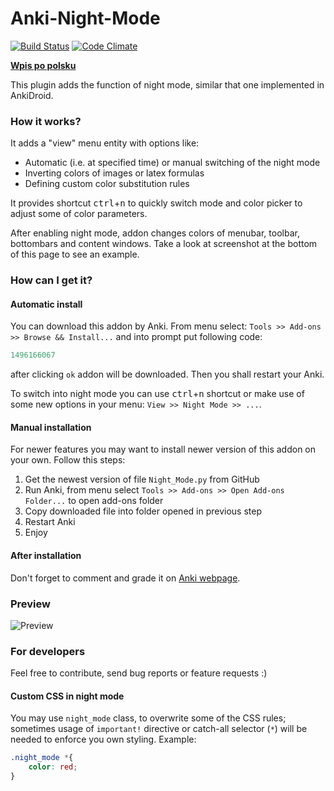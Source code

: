 # Anki-Night-Mode
[![Build Status](https://travis-ci.org/krassowski/Anki-Night-Mode.svg?branch=master)](https://travis-ci.org/krassowski/Anki-Night-Mode) [![Code Climate](https://codeclimate.com/github/krassowski/Anki-Night-Mode/badges/gpa.svg)](https://codeclimate.com/github/krassowski/Anki-Night-Mode)


__[Wpis po polsku](http://michal.krassowski.info/komentarz,13)__

This plugin adds the function of night mode, similar that one implemented in AnkiDroid.

### How it works?

It adds a "view" menu entity with options like:
- Automatic (i.e. at specified time) or manual switching of the night mode
- Inverting colors of images or latex formulas
- Defining custom color substitution rules

It provides shortcut <kbd>ctrl</kbd>+<kbd>n</kbd> to quickly switch mode and color picker to adjust some of color parameters.

After enabling night mode, addon changes colors of menubar, toolbar, bottombars and content windows. Take a look at screenshot at the bottom of this page to see an example.

### How can I get it?

#### Automatic install

You can download this addon by Anki.
From menu select: `Tools >> Add-ons >> Browse && Install...` and into prompt put following code:

```python
1496166067
```

after clicking `ok` addon will be downloaded. Then you shall restart your Anki.

To switch into night mode you can use <kbd>ctrl</kbd>+<kbd>n</kbd> shortcut or make use of some new options in your menu: `View >> Night Mode >> ...`.

#### Manual installation

For newer features you may want to install newer version of this addon on your own.
Follow this steps:

1. Get the newest version of file `Night_Mode.py` from GitHub
2. Run Anki, from menu select `Tools >> Add-ons >> Open Add-ons Folder...` to open add-ons folder
4. Copy downloaded file into folder opened in previous step
5. Restart Anki
6. Enjoy

#### After installation

Don't forget to comment and grade it on [Anki webpage](https://ankiweb.net/shared/info/1496166067).


### Preview

![Preview](https://raw.githubusercontent.com/krassowski/Anki-Night-Mode/master/preview.png)

### For developers

Feel free to contribute, send bug reports or feature requests :)

#### Custom CSS in night mode

You may use `night_mode` class, to overwrite some of the CSS rules; sometimes usage of `important!` directive or catch-all selector (`*`) will be needed to enforce you own styling. Example:

```css
.night_mode *{
    color: red;
}
```
